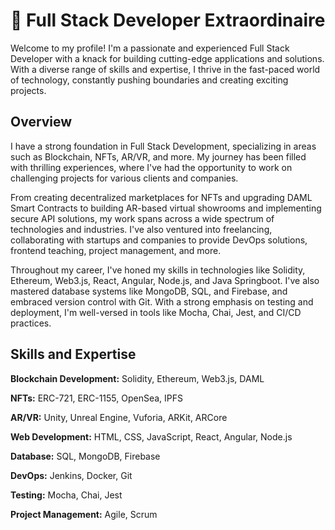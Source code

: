 # 🚀 Full Stack Developer Extraordinaire

Welcome to my profile! I'm a passionate and experienced Full Stack Developer with a knack for building cutting-edge applications and solutions. With a diverse range of skills and expertise, I thrive in the fast-paced world of technology, constantly pushing boundaries and creating exciting projects.

## Overview
I have a strong foundation in Full Stack Development, specializing in areas such as Blockchain, NFTs, AR/VR, and more. My journey has been filled with thrilling experiences, where I've had the opportunity to work on challenging projects for various clients and companies.

From creating decentralized marketplaces for NFTs and upgrading DAML Smart Contracts to building AR-based virtual showrooms and implementing secure API solutions, my work spans across a wide spectrum of technologies and industries. I've also ventured into freelancing, collaborating with startups and companies to provide DevOps solutions, frontend teaching, project management, and more.

Throughout my career, I've honed my skills in technologies like Solidity, Ethereum, Web3.js, React, Angular, Node.js, and Java Springboot. I've also mastered database systems like MongoDB, SQL, and Firebase, and embraced version control with Git. With a strong emphasis on testing and deployment, I'm well-versed in tools like Mocha, Chai, Jest, and CI/CD practices.

## Skills and Expertise
**Blockchain Development:** Solidity, Ethereum, Web3.js, DAML

**NFTs:** ERC-721, ERC-1155, OpenSea, IPFS

**AR/VR:** Unity, Unreal Engine, Vuforia, ARKit, ARCore

**Web Development:** HTML, CSS, JavaScript, React, Angular, Node.js

**Database:** SQL, MongoDB, Firebase

**DevOps:** Jenkins, Docker, Git

**Testing:** Mocha, Chai, Jest

**Project Management:** Agile, Scrum
